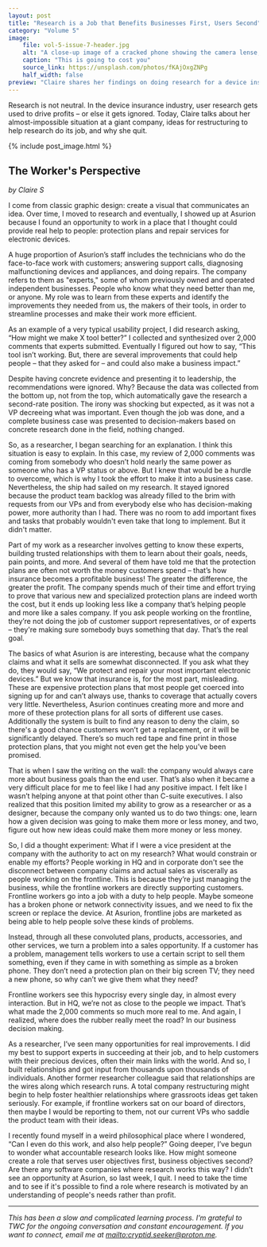 ```yaml
---
layout: post
title: "Research is a Job that Benefits Businesses First, Users Second"
category: "Volume 5"
image:
    file: vol-5-issue-7-header.jpg
    alt: "A close-up image of a cracked phone showing the camera lense, in black and neon pink and purple"
    caption: "This is going to cost you"
    source_link: https://unsplash.com/photos/fKAjOxgZNPg
    half_width: false
preview: "Claire shares her findings on doing research for a device insurance company"
---
```


Research is not neutral. In the device insurance industry, user research gets used to drive profits – or else it gets ignored. Today, Claire talks about her almost-impossible situation at a giant company, ideas for restructuring to help research do its job, and why she quit.

<!-- DO NOT remove the excerpt tag -->
<!--excerpt-->
<!-- remaining content goes below here -->

<!-- DO NOT remove the header image -->
{% include post_image.html %}

## The Worker's Perspective

_by Claire S_

I come from classic graphic design: create a visual that communicates an idea. Over time, I moved to research and eventually, I showed up at Asurion because I found an opportunity to work in a place that I thought could provide real help to people: protection plans and repair services for electronic devices.

A huge proportion of Asurion’s staff includes the technicians who do the face-to-face work with customers; answering support calls, diagnosing malfunctioning devices and appliances, and doing repairs. The company refers to them as "experts," some of whom previously owned and operated independent businesses. People who know what they need better than me, or anyone. My role was to learn from these experts and identify the improvements they needed from us, the makers of their tools, in order to streamline processes and make their work more efficient. 

As an example of a very typical usability project, I did research asking, “How might we make X tool better?” I collected and synthesized over 2,000 comments that experts submitted. Eventually I figured out how to say, “This tool isn’t working. But, there are several improvements that could help people – that they asked for – and could also make a business impact.”

Despite having concrete evidence and presenting it to leadership, the recommendations were ignored. Why? Because the data was collected from the bottom up, not from the top, which automatically gave the research a second-rate position. The irony was shocking but expected, as it was not a VP decreeing what was important. Even though the job was done, and a complete business case was presented to decision-makers based on concrete research done in the field, nothing changed.

So, as a researcher, I began searching for an explanation. I think this situation is easy to explain. In this case, my review of 2,000 comments was coming from somebody who doesn’t hold nearly the same power as someone who has a VP status or above. But I knew that would be a hurdle to overcome, which is why I took the effort to make it into a business case. Nevertheless, the ship had sailed on my research. It stayed ignored because the product team backlog was already filled to the brim with requests from our VPs and from everybody else who has decision-making power, more authority than I had. There was no room to add important fixes and tasks that probably wouldn't even take that long to implement. But it didn't matter.

Part of my work as a researcher involves getting to know these experts, building trusted relationships with them to learn about their goals, needs, pain points, and more. And several of them have told me that the protection plans are often not worth the money customers spend – that’s how insurance becomes a profitable business! The greater the difference, the greater the profit. The company spends much of their time and effort trying to prove that various new and specialized protection plans are indeed worth the cost, but it ends up looking less like a company that’s helping people and more like a sales company. If you ask people working on the frontline, they’re not doing the job of customer support representatives, or of experts – they're making sure somebody buys something that day. That’s the real goal.

The basics of what Asurion is are interesting, because what the company claims and what it sells are somewhat disconnected. If you ask what they do, they would say, “We protect and repair your most important electronic devices.” But we know that insurance is, for the most part, misleading. These are expensive protection plans that most people get coerced into signing up for and can’t always use, thanks to coverage that actually covers very little. Nevertheless, Asurion continues creating more and more and more of these protection plans for all sorts of different use cases. Additionally the system is built to find any reason to deny the claim, so there's a good chance customers won’t get a replacement, or it will be significantly delayed. There’s so much red tape and fine print in those protection plans, that you might not even get the help you’ve been promised.

That is when I saw the writing on the wall: the company would always care more about business goals than the end user. That’s also when it became a very difficult place for me to feel like I had any positive impact. I felt like I wasn’t helping anyone at that point other than C-suite executives. I also realized that this position limited my ability to grow as a researcher or as a designer, because the company only wanted us to do two things: one, learn how a given decision was going to make them more or less money, and two, figure out how new ideas could make them more money or less money.

So, I did a thought experiment: What if I were a vice president at the company with the authority to act on my research? What would constrain or enable my efforts? People working in HQ and in corporate don't see the disconnect between company claims and actual sales as viscerally as people working on the frontline. This is because they’re just managing the business, while the frontline workers are directly supporting customers. Frontline workers go into a job with a duty to help people. Maybe someone has a broken phone or network connectivity issues, and we need to fix the screen or replace the device. At Asurion, frontline jobs are marketed as being able to help people solve these kinds of problems. 

Instead, through all these convoluted plans, products, accessories, and other services, we turn a problem into a sales opportunity. If a customer has a problem, management tells workers to use a certain script to sell them something, even if they came in with something as simple as a broken phone. They don’t need a protection plan on their big screen TV; they need a new phone, so why can’t we give them what they need?

Frontline workers see this hypocrisy every single day, in almost every interaction. But in HQ, we’re not as close to the people we impact. That’s what made the 2,000 comments so much more real to me. And again, I realized, where does the rubber really meet the road? In our business decision making.

As a researcher, I’ve seen many opportunities for real improvements. I did my best to support experts in succeeding at their job, and to help customers with their precious devices, often their main links with the world. And so, I built relationships and got input from thousands upon thousands of individuals. Another former researcher colleague said that relationships are the wires along which research runs. A total company restructuring might begin to help foster healthier relationships where grassroots ideas get taken seriously. For example, if frontline workers sat on our board of directors, then maybe I would be reporting to them, not our current VPs who saddle the product team with their ideas. 

I recently found myself in a weird philosophical place where I wondered, “Can I even do this work, and also help people?” Going deeper, I’ve begun to wonder what accountable research looks like. How might someone create a role that serves user objectives first, business objectives second? Are there any software companies where research works this way? I didn’t see an opportunity at Asurion, so last week, I quit. I need to take the time and to see if it's possible to find a role where research is motivated by an understanding of people's needs rather than profit.

<hr>

_This has been a slow and complicated learning process. I'm grateful to TWC for the ongoing conversation and constant encouragement. If you want to connect, email me at [mailto:cryptid.seeker@proton.me](cryptid.seeker@proton.me)._
